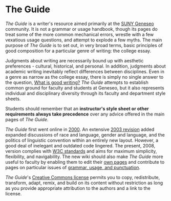 # The Guide

*The Guide* is a writer's resource aimed primarily at the [SUNY
Geneseo](http://www.geneseo.edu) community. It is not a grammar or usage
handbook, though its pages do treat some of the more common mechanical
errors, wrestle with a few vexatious usage questions, and attempt to
explode a few myths. The main purpose of *The Guide* is to set out, in
very broad terms, basic principles of good composition for a particular
genre of writing: the college essay.

Judgments about writing are necessarily bound up with aesthetic
preferences - cultural, historical, and personal. In addition, judgments
about academic writing inevitably reflect differences between
disciplines. Even in a genre as narrow as the college essay, there is
simply no single answer to the question, [What is good
writing?](whatisgood.md) *The Guide* attempts to establish
common ground for faculty and students at Geneseo, but it also
represents individual and disciplinary diversity through its faculty and
department style sheets. 

Students should remember that an **instructor's style sheet or other
requirements always take precedence** over any advice offered in the
main pages of *The Guide.*

*The Guide* first went online in
[2000](http://web.archive.org/web/20000117010114/http://writingguide.geneseo.edu/).
An extensive [2003
revision](http://web.archive.org/web/20030729075747/http://writingguide.geneseo.edu/)
added expanded discussions of race and language, gender and language,
and the politics of linguistic convention within an entirely new layout.
However, a good deal of inelegant and outdated code lingered. The
present, 2008, version complies with [W3C
standards](http://validator.w3.org/check?uri=http%3A%2F%2Fwritingguide.geneseo.edu%2F)
and aims for maximum simplicity, flexibility, and navigability. The new
wiki should also make *The Guide* more useful to faculty by enabling
them to edit their [own pages](http://wiki.geneseo.edu/x/FwDNAg) and
contribute to pages on particular issues of [grammar, usage, and
punctuation](https://wiki.geneseo.edu:8443/display/writing/Grammar+and+Usage).

*The Guide*'s [Creative Commons
license](https://creativecommons.org/licenses/by/4.0/) permits you to
copy, redistribute, transform, adapt, remix, and build on its content
without restriction as long as you provide appropriate attribution to
the authors and a link to the license.
